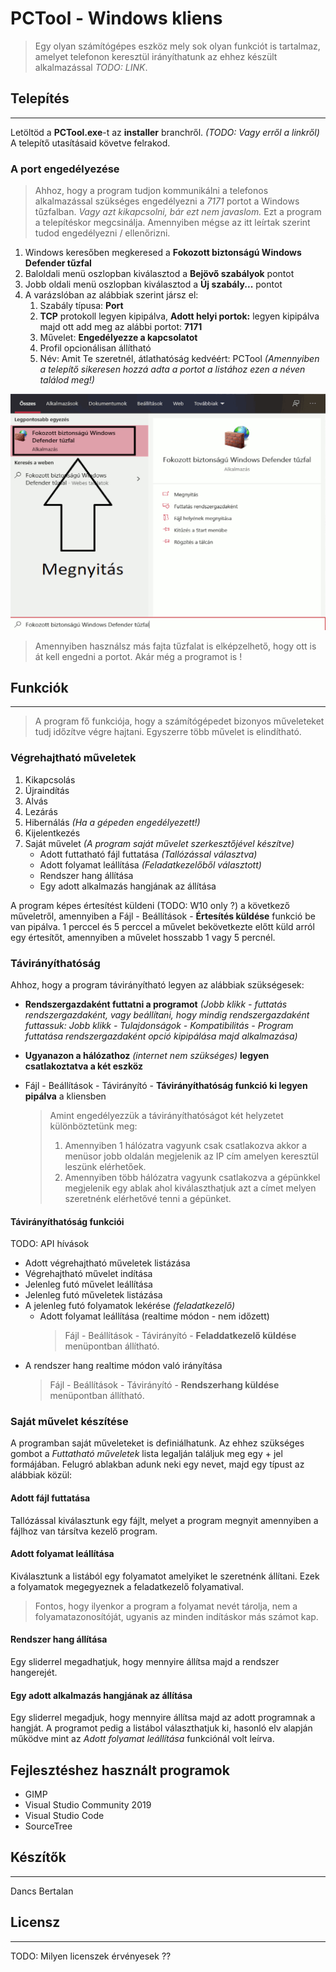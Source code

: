 # **PCTool - Windows kliens**
> Egy olyan számítógépes eszköz mely sok olyan funkciót is tartalmaz, amelyet telefonon keresztül irányíthatunk az ehhez készült alkalmazással *TODO: LINK*. 

## Telepítés
************

Letöltöd a **PCTool.exe**-t az **installer** branchről. *(TODO: Vagy erről a linkről)* A telepítő utasításaid követve felrakod.

### A port engedélyezése
> Ahhoz, hogy a program tudjon kommunikálni a telefonos alkalmazással szükséges engedélyezni a *7171* portot a Windows tűzfalban. *Vagy azt kikapcsolni, bár ezt nem javaslom.*
Ezt a program a telepítéskor megcsinálja. Amennyiben mégse az itt leírtak szerint tudod engedélyezni / ellenőrizni.

1. Windows keresőben megkeresed a **Fokozott biztonságú Windows Defender tűzfal**
2. Baloldali menü oszlopban kiválasztod a **Bejövő szabályok** pontot
3. Jobb oldali menü oszlopban kiválasztod a **Új szabály...** pontot
4. A varázslóban az alábbiak szerint jársz el:
    1. Szabály típusa: **Port**
    2. **TCP** protokoll legyen kipipálva, **Adott helyi portok:** legyen kipipálva majd ott add meg az alábbi portot: **7171**
    3. Művelet: **Engedélyezze a kapcsolatot**
    4. Profil opcionálisan állítható
    5. Név: Amit Te szeretnél, átlathatóság kedvéért: PCTool *(Amennyiben a telepítő sikeresen hozzá adta a portot a listához ezen a néven találod meg!)*

![](Firewall_HU.gif)

> Amennyiben használsz más fajta tűzfalat is elképzelhető, hogy ott is át kell engedni a portot. Akár még a programot is !

## Funkciók
************
> A program fő funkciója, hogy a számítógépedet bizonyos műveleteket tudj időzítve végre hajtani. Egyszerre több művelet is elindítható.

### Végrehajtható műveletek

1. Kikapcsolás
2. Újraindítás
3. Alvás
4. Lezárás
5. Hibernálás *(Ha a gépeden engedélyezett!)*
6. Kijelentkezés
7. Saját művelet *(A program saját művelet szerkesztőjével készítve)*
    * Adott futtatható fájl futtatása *(Tallózással választva)*
    * Adott folyamat leállítása *(Feladatkezelőből választott)*
    * Rendszer hang állítása
    * Egy adott alkalmazás hangjának az állítása 

A program képes értesítést küldeni (TODO: W10 only ?) a következő műveletről, amennyiben a Fájl - Beállítások - **Értesítés küldése** funkció be van pipálva.
1 perccel és 5 perccel a művelet bekövetkezte előtt küld arról egy értesítőt, amennyiben a művelet hosszabb 1 vagy 5 percnél.

### Távirányíthatóság

Ahhoz, hogy a program távirányítható legyen az alábbiak szükségesek:

* **Rendszergazdaként futtatni a programot** *(Jobb klikk - futtatás rendszergazdaként, vagy beállítani, hogy mindig rendszergazdaként futtassuk: Jobb klikk - Tulajdonságok - Kompatibilitás - Program futtatása rendszergazdaként opció kipipálása majd alkalmazása)*
* **Ugyanazon a hálózathoz** *(internet nem szükséges)* **legyen csatlakoztatva a két eszköz**
* Fájl - Beállítások - Távirányító - **Távirányíthatóság funkció ki legyen pipálva** a kliensben

    > Amint engedélyezzük a távirányíthatóságot két helyzetet különböztetünk meg:
    > 1. Amennyiben 1 hálózatra vagyunk csak csatlakozva akkor a menüsor jobb oldalán megjelenik az IP cím amelyen keresztül leszünk elérhetőek.
    > 2. Amennyiben több hálózatra vagyunk csatlakozva a gépünkkel megjelenik egy ablak ahol kiválaszthatjuk azt a címet melyen szeretnénk elérhetővé tenni a gépünket. 

#### Távirányíthatóság funkciói 
TODO: API hívások
* Adott végrehajtható műveletek listázása
* Végrehajtható művelet indítása
* Jelenleg futó művelet leállítása
* Jelenleg futó műveletek listázása
* A jelenleg futó folyamatok lekérése *(feladatkezelő)*
    * Adott folyamat leállítása (realtime módon - nem időzett)
        >Fájl - Beállítások - Távirányító - **Feladdatkezelő küldése** menüpontban állítható.
* A rendszer hang realtime módon való irányítása
    >Fájl - Beállítások - Távirányító - **Rendszerhang küldése** menüpontban állítható.

### Saját művelet készítése
A programban saját műveleteket is definiálhatunk. Az ehhez szükséges gombot a *Futtatható műveletek* lista legalján találjuk meg egy + jel formájában.
Felugró ablakban adunk neki egy nevet, majd egy típust az alábbiak közül:

#### Adott fájl futtatása
Tallózással kiválasztunk egy fájlt, melyet a program megnyit amennyiben a fájlhoz van társítva kezelő program.

#### Adott folyamat leállítása
Kiválasztunk a listából egy folyamatot amelyiket le szeretnénk állítani. Ezek a folyamatok megegyeznek a feladatkezelő folyamatival.
>Fontos, hogy ilyenkor a program a folyamat nevét tárolja, nem a folyamatazonosítóját, ugyanis az minden indításkor más számot kap.

#### Rendszer hang állítása
Egy sliderrel megadhatjuk, hogy mennyire állítsa majd a rendszer hangerejét.

#### Egy adott alkalmazás hangjának az állítása 
Egy sliderrel megadjuk, hogy mennyire állítsa majd az adott programnak a hangját.
A programot pedig a listábol választhatjuk ki, hasonló elv alapján működve mint az *Adott folyamat leállítása* funkciónál volt leírva.

## Fejlesztéshez használt programok
* GIMP
* Visual Studio Community 2019
* Visual Studio Code
* SourceTree

## Készítők
************
Dancs Bertalan 

## Licensz
************

TODO: Milyen licenszek érvényesek ??